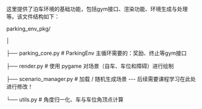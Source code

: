 这里提供了泊车环境的基础功能，包括gym接口、渲染功能、环境生成与处理等。该文件结构如下：

parking_env_pkg/

│

├── parking_core.py          # ParkingEnv 主循环需要的：奖励、终止等gym接口

├── render.py                # 使用 pygame 对场景（自车、车位和障碍）进行绘制

├── scenario_manager.py      # 加载 / 随机生成场景  ---  后续需要课程学习在此处进行修改！

└── utils.py                 # 角度归一化、车与车位角顶点计算

